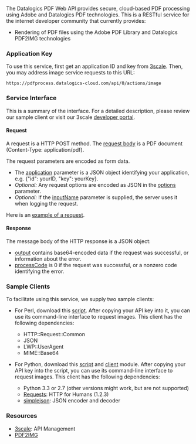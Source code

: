 The Datalogics PDF Web API provides secure, cloud-based PDF processing using
Adobe and Datalogics PDF technologies. This is a RESTful service for the
internet developer community that currently provides:

* Rendering of PDF files using the Adobe PDF Library and Datalogics PDF2IMG
technologies

### Application Key

To use this service, first get an application ID and key from
[3scale](http://datalogics-cloud.3scale.net/). Then, you may address
image service requests to this URL:

    https://pdfprocess.datalogics-cloud.com/api/0/actions/image

### Service Interface

This is a summary of the interface. For a detailed description, please review our sample client or visit our 3scale
<a href="https://datalogics-cloud.3scale.net/docs">developer portal</a>.

#### Request

A request is a HTTP POST method. The [request body](https://datalogics-cloud.3scale.net/docs#requestBody) is a PDF document (Content-Type: application/pdf).

The request parameters are encoded as form data.

* The [application](https://datalogics-cloud.3scale.net/docs#application) parameter is a JSON object identifying your application, e.g. {"id": yourID, "key": yourKey}.
* _Optional:_ Any request options are encoded as JSON in the [options](https://datalogics-cloud.3scale.net/docs#options) parameter.
* _Optional:_ If the [inputName](https://datalogics-cloud.3scale.net/docs#inputName) parameter is supplied, the server uses it when logging the request.

Here is an [example of a request](examples/request.txt).

#### Response

The message body of the HTTP response is a JSON object:

* [output](https://datalogics-cloud.3scale.net/docs#output) contains base64-encoded data if the request was successful, or information about the error.
* [processCode](https://datalogics-cloud.3scale.net/docs#processCode) is 0 if the request was successful, or a nonzero code identifying the error.

### Sample Clients

To facilitate using this service, we supply two sample clients:

* For Perl, download this [script](examples/pdf2img.pl). After copying your API key into it, you can use its command-line interface to request images. This client has the following dependencies:
    * HTTP::Request::Common
    * JSON
    * LWP::UserAgent
    * MIME::Base64

* For Python, download this [script](pdf2img_8py_source.html) and [client](pdfclient_8py_source.html) module. After copying your API key into the script, you can use its command-line interface to request images. This client has the following dependencies:
    * Python 3.3 or 2.7 (other versions might work, but are not supported)
    * [Requests](http://docs.python-requests.org/en/latest/): HTTP for Humans (1.2.3)
    * [simplejson](http://simplejson.readthedocs.org/en/latest/): JSON encoder and decoder

### Resources

* [3scale](http://3scale.net): API Management
* [PDF2IMG](http://www.datalogics.com/products/pdf2img/index.asp)

